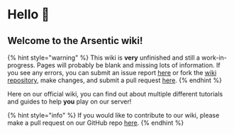 # Hello 👋
## Welcome to the Arsentic wiki!

{% hint style="warning" %}
This wiki is **very** unfinished and still a work-in-progress. Pages will probably be blank and missing lots of information. If you see any errors, you can submit an issue report [here](https://github.com/Arsentic/Wiki/issues) or fork the [wiki repository](https://github.com/Arsentic/Wiki), make changes, and submit a pull request [here](https://github.com/Arsentic/Wiki/pulls).
{% endhint %}

Here on our official wiki, you can find out about multiple different tutorials and guides to help **you** play on our server!

{% hint style="info" %}
If you would like to contribute to our wiki, please make a pull request on our GitHub repo [here](https://github.com/Arsentic/Wiki).
{% endhint %}

<!--- test line --->
